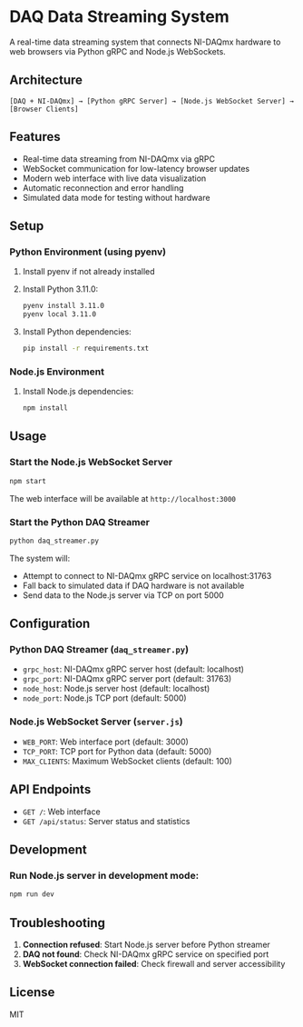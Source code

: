 # DAQ Data Streaming System

A real-time data streaming system that connects NI-DAQmx hardware to web browsers via Python gRPC and Node.js WebSockets.

## Architecture

```
[DAQ + NI-DAQmx] → [Python gRPC Server] → [Node.js WebSocket Server] → [Browser Clients]
```

## Features

- Real-time data streaming from NI-DAQmx via gRPC
- WebSocket communication for low-latency browser updates
- Modern web interface with live data visualization
- Automatic reconnection and error handling
- Simulated data mode for testing without hardware

## Setup

### Python Environment (using pyenv)

1. Install pyenv if not already installed
2. Install Python 3.11.0:
   ```bash
   pyenv install 3.11.0
   pyenv local 3.11.0
   ```

3. Install Python dependencies:
   ```bash
   pip install -r requirements.txt
   ```

### Node.js Environment

1. Install Node.js dependencies:
   ```bash
   npm install
   ```

## Usage

### Start the Node.js WebSocket Server

```bash
npm start
```

The web interface will be available at `http://localhost:3000`

### Start the Python DAQ Streamer

```bash
python daq_streamer.py
```

The system will:
- Attempt to connect to NI-DAQmx gRPC service on localhost:31763
- Fall back to simulated data if DAQ hardware is not available
- Send data to the Node.js server via TCP on port 5000

## Configuration

### Python DAQ Streamer (`daq_streamer.py`)

- `grpc_host`: NI-DAQmx gRPC server host (default: localhost)
- `grpc_port`: NI-DAQmx gRPC server port (default: 31763)
- `node_host`: Node.js server host (default: localhost)
- `node_port`: Node.js TCP port (default: 5000)

### Node.js WebSocket Server (`server.js`)

- `WEB_PORT`: Web interface port (default: 3000)
- `TCP_PORT`: TCP port for Python data (default: 5000)
- `MAX_CLIENTS`: Maximum WebSocket clients (default: 100)

## API Endpoints

- `GET /`: Web interface
- `GET /api/status`: Server status and statistics

## Development

### Run Node.js server in development mode:

```bash
npm run dev
```

## Troubleshooting

1. **Connection refused**: Start Node.js server before Python streamer
2. **DAQ not found**: Check NI-DAQmx gRPC service on specified port
3. **WebSocket connection failed**: Check firewall and server accessibility

## License

MIT 